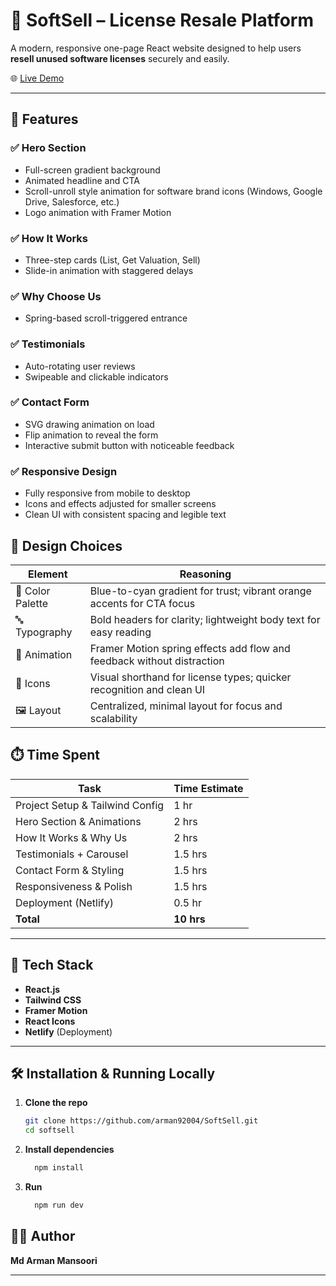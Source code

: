 # 🧾 SoftSell – License Resale Platform

A modern, responsive one-page React website designed to help users **resell unused software licenses** securely and easily.

🌐 [Live Demo](https://softsell-pro.netlify.app)

---

## 🚀 Features

### ✅ Hero Section
- Full-screen gradient background
- Animated headline and CTA
- Scroll-unroll style animation for software brand icons (Windows, Google Drive, Salesforce, etc.)
- Logo animation with Framer Motion

### ✅ How It Works
- Three-step cards (List, Get Valuation, Sell)
- Slide-in animation with staggered delays

### ✅ Why Choose Us
- Spring-based scroll-triggered entrance

### ✅ Testimonials
- Auto-rotating user reviews
- Swipeable and clickable indicators

### ✅ Contact Form
- SVG drawing animation on load
- Flip animation to reveal the form
- Interactive submit button with noticeable feedback

### ✅ Responsive Design
- Fully responsive from mobile to desktop
- Icons and effects adjusted for smaller screens
- Clean UI with consistent spacing and legible text






## 🎨 Design Choices

| Element         | Reasoning                                                                 |
|----------------|---------------------------------------------------------------------------|
| 🎨 Color Palette | Blue-to-cyan gradient for trust; vibrant orange accents for CTA focus     |
| 🔤 Typography    | Bold headers for clarity; lightweight body text for easy reading          |
| 🧩 Animation     | Framer Motion spring effects add flow and feedback without distraction     |
| 🧿 Icons         | Visual shorthand for license types; quicker recognition and clean UI       |
| 🖼️ Layout        | Centralized, minimal layout for focus and scalability                     |





## ⏱️ Time Spent

| Task                            | Time Estimate |
|---------------------------------|----------------|
| Project Setup & Tailwind Config | 1 hr           |
| Hero Section & Animations       | 2 hrs          |
| How It Works & Why Us           | 2 hrs          |
| Testimonials + Carousel         | 1.5 hrs        |
| Contact Form & Styling          | 1.5 hrs        |
| Responsiveness & Polish         | 1.5 hrs        |
| Deployment (Netlify)            | 0.5 hr         |
| **Total**                       | **10 hrs**     |

---

## 📁 Tech Stack

- **React.js**  
- **Tailwind CSS**  
- **Framer Motion**  
- **React Icons**  
- **Netlify** (Deployment)

---

## 🛠️ Installation & Running Locally

1. **Clone the repo**  
   ```bash
   git clone https://github.com/arman92004/SoftSell.git
   cd softsell
2. **Install dependencies** 
   ```bash
     npm install
3. **Run** 
   ```bash
     npm run dev
   
## 🧑‍💻 Author

**Md Arman Mansoori**  

---


